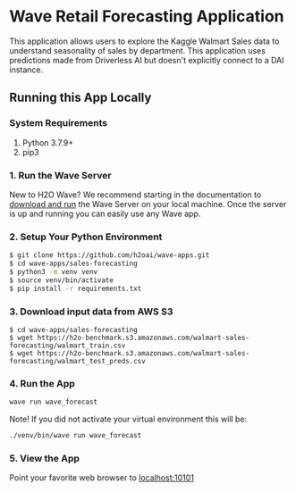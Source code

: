 # Wave Retail Forecasting Application 

This application allows users to explore the Kaggle Walmart Sales data to understand seasonality of sales by department.
This application uses predictions made from Driverless AI but doesn't explicitly connect to a DAI instance.

## Running this App Locally

### System Requirements 
1. Python 3.7.9+
2. pip3

### 1. Run the Wave Server
New to H2O Wave? We recommend starting in the documentation to [download and run](https://wave.h2o.ai/docs/installation) the Wave Server on your local machine. Once the server is up and running you can easily use any Wave app. 

### 2. Setup Your Python Environment

```bash
$ git clone https://github.com/h2oai/wave-apps.git
$ cd wave-apps/sales-forecasting
$ python3 -m venv venv
$ source venv/bin/activate
$ pip install -r requirements.txt
```

### 3. Download input data from AWS S3

```console
$ cd wave-apps/sales-forecasting
$ wget https://h2o-benchmark.s3.amazonaws.com/walmart-sales-forecasting/walmart_train.csv
$ wget https://h2o-benchmark.s3.amazonaws.com/walmart-sales-forecasting/walmart_test_preds.csv
```

### 4. Run the App

```bash
wave run wave_forecast
```

Note! If you did not activate your virtual environment this will be:
```bash
./venv/bin/wave run wave_forecast
```

### 5. View the App
Point your favorite web browser to [localhost:10101](http://localhost:10101)
